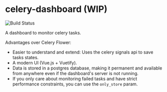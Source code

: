 # celery-dashboard (WIP)

![Build Status](https://api.travis-ci.org/pricingassistant/celery_dashboard.svg?branch=master)

A dashboard to monitor celery tasks. 

Advantages over Celery Flower:
- Easier to understand and extend: Uses the celery signals api to save tasks states.
- A modern UI (Vue.js + Vuetify).
- Data is stored in a postgres database, making it permanent and available from anywhere even if the dashboard's server is not running.
- If you only care about monitoring failed tasks and have strict performance constraints, you can use the `only_store` param.

